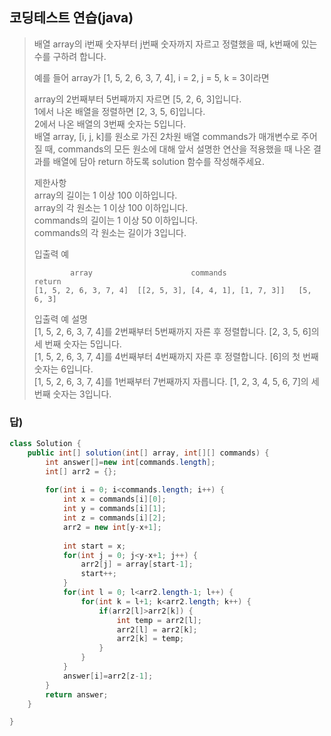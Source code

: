 ## 코딩테스트 연습(java)
>배열 array의 i번째 숫자부터 j번째 숫자까지 자르고 정렬했을 때, k번째에 있는 수를 구하려 합니다.
>
>예를 들어 array가 [1, 5, 2, 6, 3, 7, 4], i = 2, j = 5, k = 3이라면
>
>array의 2번째부터 5번째까지 자르면 [5, 2, 6, 3]입니다.   
>1에서 나온 배열을 정렬하면 [2, 3, 5, 6]입니다.   
>2에서 나온 배열의 3번째 숫자는 5입니다.   
>배열 array, [i, j, k]를 원소로 가진 2차원 배열 commands가 매개변수로 주어질 때, commands의 모든 원소에 대해 앞서 설명한 연산을 적용했을 때 나온 결과를 배열에 담아 return 하도록 solution 함수를 작성해주세요.   
>
>제한사항   
>array의 길이는 1 이상 100 이하입니다.   
>array의 각 원소는 1 이상 100 이하입니다.   
>commands의 길이는 1 이상 50 이하입니다.   
>commands의 각 원소는 길이가 3입니다.   
>
>입출력 예
> <pre><code>        array	                    commands	                 return   
>[1, 5, 2, 6, 3, 7, 4]	[[2, 5, 3], [4, 4, 1], [1, 7, 3]]	[5, 6, 3]   
> </code></pre> 
>입출력 예 설명   
>[1, 5, 2, 6, 3, 7, 4]를 2번째부터 5번째까지 자른 후 정렬합니다. [2, 3, 5, 6]의 세 번째 숫자는 5입니다.   
>[1, 5, 2, 6, 3, 7, 4]를 4번째부터 4번째까지 자른 후 정렬합니다. [6]의 첫 번째 숫자는 6입니다.   
>[1, 5, 2, 6, 3, 7, 4]를 1번째부터 7번째까지 자릅니다. [1, 2, 3, 4, 5, 6, 7]의 세 번째 숫자는 3입니다.   


### 답)
```java
class Solution {
    public int[] solution(int[] array, int[][] commands) {
        int answer[]=new int[commands.length];
        int[] arr2 = {};
        
        for(int i = 0; i<commands.length; i++) {
        	int x = commands[i][0];
            int y = commands[i][1];
            int z = commands[i][2];
        	arr2 = new int[y-x+1];
        	
        	int start = x;
        	for(int j = 0; j<y-x+1; j++) {
        		arr2[j] = array[start-1];
        		start++;
        	}
        	for(int l = 0; l<arr2.length-1; l++) {
        		for(int k = l+1; k<arr2.length; k++) {
        			if(arr2[l]>arr2[k]) {
        				int temp = arr2[l];
        				arr2[l] = arr2[k];
        				arr2[k] = temp;
        			}
        		}
        	}
        	answer[i]=arr2[z-1];
        }    
        return answer;
	}

}   
```
